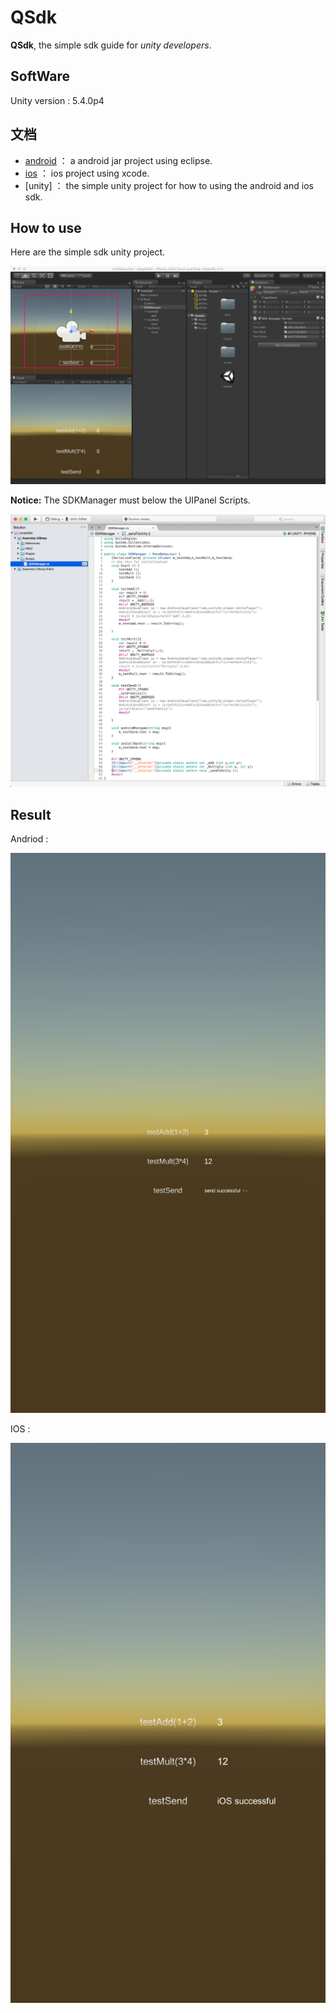 # QSdk

**QSdk**, the simple sdk guide for *unity developers*.

## SoftWare

Unity version : 5.4.0p4


## 文档

* [android](./QSdkAndroid/README.md) ： a android jar project using eclipse.
* [ios](./QSdkIOS/README.md) ： ios project using xcode.
* [unity] ： the simple unity project for how to using the android and ios sdk.
  
## How to use

Here are the simple sdk unity project.

![unity icon](./Image/unity.png)

**Notice:**  The SDKManager must below the UIPanel Scripts.

![android icon](./Image/script.png)


## Result

Andriod :

![android icon](./Image/android.jpg)

IOS :

![ios icon](./Image/ios.png)
